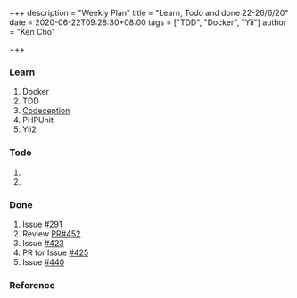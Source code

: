 +++
description = "Weekly Plan"
title = "Learn, Todo and done 22-26/6/20"
date = 2020-06-22T09:28:30+08:00
tags = ["TDD", "Docker", "Yii"]
author = "Ken Cho"

+++
### Learn
1. Docker    
2. TDD
3. [Codeception](https://codeception.com/quickstart)
4. PHPUnit
5. Yii2

### Todo
1. 
2. 


### Done
1. Issue [#291](https://github.com/gigascience/gigadb-website/issues/291)
2. Review [PR#452](https://github.com/gigascience/gigadb-website/pull/452)
3. Issue [#423](https://github.com/gigascience/gigadb-website/issues/423)
4. PR for Issue [#425](https://github.com/gigascience/gigadb-website/issues/425)
5. Issue [#440](https://github.com/gigascience/gigadb-website/issues/440)


### Reference



